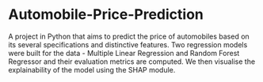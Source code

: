 # Automobile-Price-Prediction
A project in Python that aims to predict the price of automobiles based on its several specifications and distinctive features. Two regression models were built for the data - Multiple Linear Regression and Random Forest Regressor and their evaluation metrics are computed. We then visualise the explainability of the model using the SHAP module.
